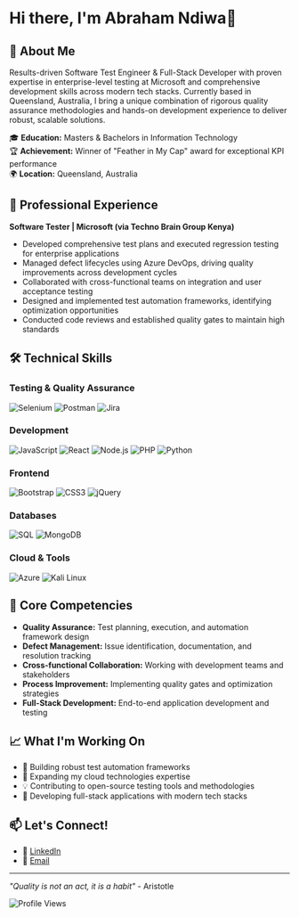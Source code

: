 # Hi there, I'm Abraham Ndiwa👋

## 🚀 About Me
Results-driven Software Test Engineer & Full-Stack Developer with proven expertise in enterprise-level testing at Microsoft and comprehensive development skills across modern tech stacks. Currently based in Queensland, Australia, I bring a unique combination of rigorous quality assurance methodologies and hands-on development experience to deliver robust, scalable solutions.

🎓 **Education:** Masters & Bachelors in Information Technology  
🏆 **Achievement:** Winner of "Feather in My Cap" award for exceptional KPI performance  
🌍 **Location:** Queensland, Australia  

## 💼 Professional Experience
**Software Tester | Microsoft (via Techno Brain Group Kenya)**
- Developed comprehensive test plans and executed regression testing for enterprise applications
- Managed defect lifecycles using Azure DevOps, driving quality improvements across development cycles
- Collaborated with cross-functional teams on integration and user acceptance testing
- Designed and implemented test automation frameworks, identifying optimization opportunities
- Conducted code reviews and established quality gates to maintain high standards

## 🛠️ Technical Skills

### **Testing & Quality Assurance**
![Selenium](https://img.shields.io/badge/Selenium-43B02A?style=flat&logo=selenium&logoColor=white)
![Postman](https://img.shields.io/badge/Postman-FF6C37?style=flat&logo=postman&logoColor=white)
![Jira](https://img.shields.io/badge/Jira-0052CC?style=flat&logo=jira&logoColor=white)

### **Development**
![JavaScript](https://img.shields.io/badge/JavaScript-F7DF1E?style=flat&logo=javascript&logoColor=black)
![React](https://img.shields.io/badge/React-20232A?style=flat&logo=react&logoColor=61DAFB)
![Node.js](https://img.shields.io/badge/Node.js-43853D?style=flat&logo=node.js&logoColor=white)
![PHP](https://img.shields.io/badge/PHP-777BB4?style=flat&logo=php&logoColor=white)
![Python](https://img.shields.io/badge/Python-3776AB?style=flat&logo=python&logoColor=white)

### **Frontend**
![Bootstrap](https://img.shields.io/badge/Bootstrap-563D7C?style=flat&logo=bootstrap&logoColor=white)
![CSS3](https://img.shields.io/badge/CSS3-1572B6?style=flat&logo=css3&logoColor=white)
![jQuery](https://img.shields.io/badge/jQuery-0769AD?style=flat&logo=jquery&logoColor=white)

### **Databases**
![SQL](https://img.shields.io/badge/SQL-316192?style=flat&logo=postgresql&logoColor=white)
![MongoDB](https://img.shields.io/badge/MongoDB-4EA94B?style=flat&logo=mongodb&logoColor=white)

### **Cloud & Tools**
![Azure](https://img.shields.io/badge/Microsoft_Azure-0089D0?style=flat&logo=microsoft-azure&logoColor=white)
![Kali Linux](https://img.shields.io/badge/Kali_Linux-268BEE?style=flat&logo=kalilinux&logoColor=white)

## 🎯 Core Competencies
- **Quality Assurance:** Test planning, execution, and automation framework design
- **Defect Management:** Issue identification, documentation, and resolution tracking
- **Cross-functional Collaboration:** Working with development teams and stakeholders
- **Process Improvement:** Implementing quality gates and optimization strategies
- **Full-Stack Development:** End-to-end application development and testing

## 📈 What I'm Working On
- 🔧 Building robust test automation frameworks
- 🌱 Expanding my cloud technologies expertise
- 💡 Contributing to open-source testing tools and methodologies
- 🚀 Developing full-stack applications with modern tech stacks

## 📫 Let's Connect!
- 💼 [LinkedIn](https://www.linkedin.com/in/ndiwa-918398162/)
- 📧 [Email](mailto:ndiwaabraham@gmail.com)

---
*"Quality is not an act, it is a habit"* - Aristotle

![Profile Views](https://komarev.com/ghpvc/?username=yourusername&color=blue)

<!--
**AbrahamNdiwa/AbrahamNdiwa** is a ✨ _special_ ✨ repository because its `README.md` (this file) appears on your GitHub profile.

Here are some ideas to get you started:

- 🔭 I’m currently working on ...
- 🌱 I’m currently learning ...
- 👯 I’m looking to collaborate on ...
- 🤔 I’m looking for help with ...
- 💬 Ask me about ...
- 📫 How to reach me: ...
- 😄 Pronouns: ...
- ⚡ Fun fact: ...
-->
